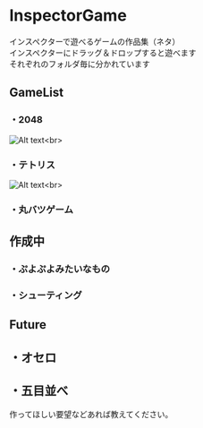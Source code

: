 # InspectorGame<br>
インスペクターで遊べるゲームの作品集（ネタ）<br>
インスペクターにドラッグ＆ドロップすると遊べます<br>
それぞれのフォルダ毎に分かれています<br>

## GameList
### ・2048<br>
![Alt text](https://78.media.tumblr.com/67963a4ba7a4a0df7a4bf2fdc5463522/tumblr_pbeab0QAwJ1u4382eo1_400.gif,"2048")<br>
### ・テトリス<br>
![Alt text](https://78.media.tumblr.com/b1b346d8aeaef2ac9240ae42dc005180/tumblr_pbeagatDGq1u4382eo1_500.gif,"Tetris")<br>
### ・丸バツゲーム<br>

## 作成中
### ・ぷよぷよみたいなもの     
### ・シューティング  

## Future
## ・オセロ
## ・五目並べ
  
  
作ってほしい要望などあれば教えてください。

